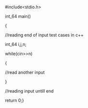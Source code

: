 #include<stdio.h>



int_64 main()


{


//reading end of input test cases in c++



int_64 i,j,n;



while(cin>>n)



{



//read another input



}    


//reading input untill end




return 0;}
